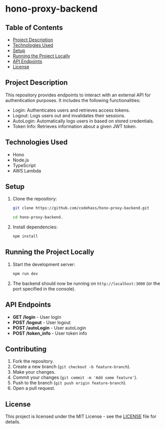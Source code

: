 # hono-proxy-backend

## Table of Contents

- [Project Description](#project-description)
- [Technologies Used](#technologies-used)
- [Setup](#setup)
- [Running the Project Locally](#running-the-project-locally)
- [API Endpoints](#api-endpoints)
- [License](#license)

## Project Description

This repository provides endpoints to interact with an external API for authentication purposes. It includes the following functionalities:

- Login: Authenticates users and retrieves access tokens.
- Logout: Logs users out and invalidates their sessions.
- AutoLogin: Automatically logs users in based on stored credentials.
- Token Info: Retrieves information about a given JWT token.

## Technologies Used

- Hono
- Node.js
- TypeScript
- AWS Lambda

## Setup

1. Clone the repository:

    ```bash
    git clone https://github.com/codehass/hono-proxy-backend.git
    
    cd hono-proxy-backend.
    ```

2. Install dependencies:

    ```bash
    npm install
    ```

## Running the Project Locally

1. Start the development server:

    ```bash
    npm run dev
    ```

2. The backend should now be running on `http://localhost:3000` (or the port specified in the console).

## API Endpoints

- **GET /login** - User login
- **POST /logout** - User logout
- **POST /autoLogin** - User autoLogin
- **POST /token_info** - User token info

## Contributing

1. Fork the repository.
2. Create a new branch (`git checkout -b feature-branch`).
3. Make your changes.
4. Commit your changes (`git commit -m 'Add some feature'`).
5. Push to the branch (`git push origin feature-branch`).
6. Open a pull request.

## License

This project is licensed under the MIT License - see the [LICENSE](LICENSE) file for details.

